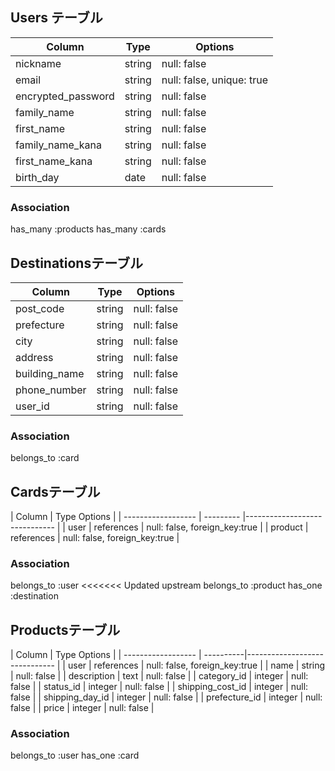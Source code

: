 ## Users テーブル

| Column             | Type   | Options                        |
| ------------------ | ------ | ------------------------------ |
| nickname           | string | null: false                    | 
| email              | string | null: false, unique: true      |
| encrypted_password | string | null: false                    |
| family_name        | string | null: false                    |
| first_name         | string | null: false                    |
| family_name_kana   | string | null: false                    |
| first_name_kana    | string | null: false                    |
| birth_day          | date   | null: false                    |

### Association
 has_many :products
 has_many :cards

##  Destinationsテーブル

| Column             | Type   | Options                        |
| ------------------ | ------ | ------------------------------ |
| post_code          | string | null: false                    | 
| prefecture         | string | null: false                    |
| city               | string | null: false                    |
| address            | string | null: false                    |
| building_name      | string | null: false                    |
| phone_number       | string | null: false                    |
| user_id            | string | null: false                    |

### Association
 belongs_to :card

##  Cardsテーブル

| Column             | Type       Options                        |
| ------------------ | --------- |------------------------------ |
| user               | references | null: false, foreign_key:true  | 
| product            | references | null: false, foreign_key:true  | 

### Association
 belongs_to :user
<<<<<<< Updated upstream
 belongs_to :product
 has_one :destination

##  Productsテーブル

| Column             | Type       Options                        |
| ------------------ | ----------|------------------------------ |
| user               | references | null: false, foreign_key:true  | 
| name               | string     | null: false                    | 
| description        | text       | null: false                    |
| category_id        | integer    | null: false                    |
| status_id          | integer    | null: false                    |
| shipping_cost_id   | integer    | null: false                    |
| shipping_day_id    | integer    | null: false                    |
| prefecture_id      | integer    | null: false                    |
| price              | integer    | null: false                    | 

### Association
 belongs_to :user
 has_one :card

